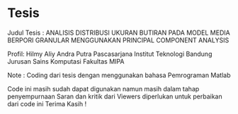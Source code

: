 # Tesis
Judul Tesis : ANALISIS DISTRIBUSI UKURAN BUTIRAN PADA MODEL MEDIA BERPORI GRANULAR MENGGUNAKAN PRINCIPAL COMPONENT ANALYSIS

Profil:
Hilmy Aliy Andra Putra
Pascasarjana Institut Teknologi Bandung
Jurusan Sains Komputasi
Fakultas MIPA


Note : Coding dari tesis dengan menggunakan bahasa Pemrograman Matlab

Code ini masih sudah dapat digunakan namun masih dalam tahap penyempurnaan
Saran dan kritik dari Viewers diperlukan untuk perbaikan dari code ini
Terima Kasih !
